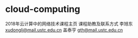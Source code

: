 # cloud-computing
2018年云计算中的网络技术课程主页
课程助教及联系方式
    李旭东 xudongli@mail.ustc.edu.cn
    盖泰亨 gth@mail.ustc.edu.cn
